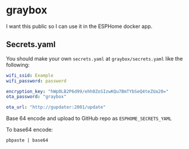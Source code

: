 # graybox

I want this public so I can use it in the ESPHome docker app.

## Secrets.yaml

You should make your own `secrets.yaml` at `graybox/secrets.yaml` like the following:

```yaml
wifi_ssid: Example
wifi_password: password

encryption_key: "hWp0LB2P6d99/ehh0ZoSIzwKQu7BmTYbSeQ4teZUa20="
ota_password: "graybox"

ota_url: "http://gupdater:2001/update"
```

Base 64 encode and upload to GitHub repo as `ESPHOME_SECRETS_YAML`

To base64 encode:

```
pbpaste | base64
```

